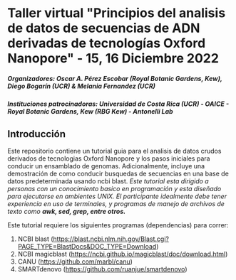 # Taller virtual "Principios del analisis de datos de secuencias de ADN derivadas de tecnologías Oxford Nanopore" - 15, 16 Diciembre 2022
##### Organizadores: Oscar A. Pérez Escobar (Royal Botanic Gardens, Kew), Diego Bogarín (UCR) & Melania Fernandez (UCR)
##### Instituciones patrocinadoras: Universidad de Costa Rica (UCR) - OAICE - Royal Botanic Gardens, Kew (RBG Kew) - Antonelli Lab

## Introducción
Este repositorio contiene un tutorial guia para el analisis de datos crudos derivados de tecnologias Oxford Nanopore y los pasos iniciales para conducir un ensamblado de genomas. Adicionalmente, incluye una demostración de como conducir busquedas de secuencias en una base de datos predeterminada usando ncbi blast. _Este tutorial esta dirigido a personas con un conocimiento basico en programación y esta diseñado para ejecutarse en ambientes UNIX. El participante idealmente debe tener experiencia en uso de terminales, y programas de manejo de archivos de texto como **awk, sed, grep, entre otros.**_ 

Este tutorial requiere los siguientes programas (dependencias) para correr:
1. NCBI blast (https://blast.ncbi.nlm.nih.gov/Blast.cgi?PAGE_TYPE=BlastDocs&DOC_TYPE=Download)
2. NCBI magicblast (https://ncbi.github.io/magicblast/doc/download.html)
3. CANU (https://github.com/marbl/canu)
4. SMARTdenovo (https://github.com/ruanjue/smartdenovo)
